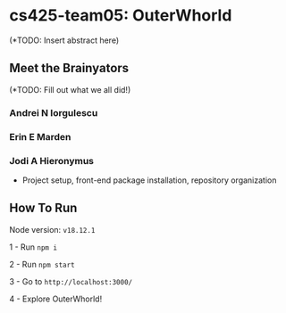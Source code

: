 # cs425-team05: OuterWhorld

(*TODO: Insert abstract here)

## Meet the Brainyators

(*TODO: Fill out what we all did!)

### Andrei N Iorgulescu

### Erin E Marden

### Jodi A Hieronymus
- Project setup, front-end package installation, repository organization

## How To Run

Node version: `v18.12.1`

1 - Run `npm i`

2 - Run `npm start`

3 - Go to `http://localhost:3000/`

4 - Explore OuterWhorld!
